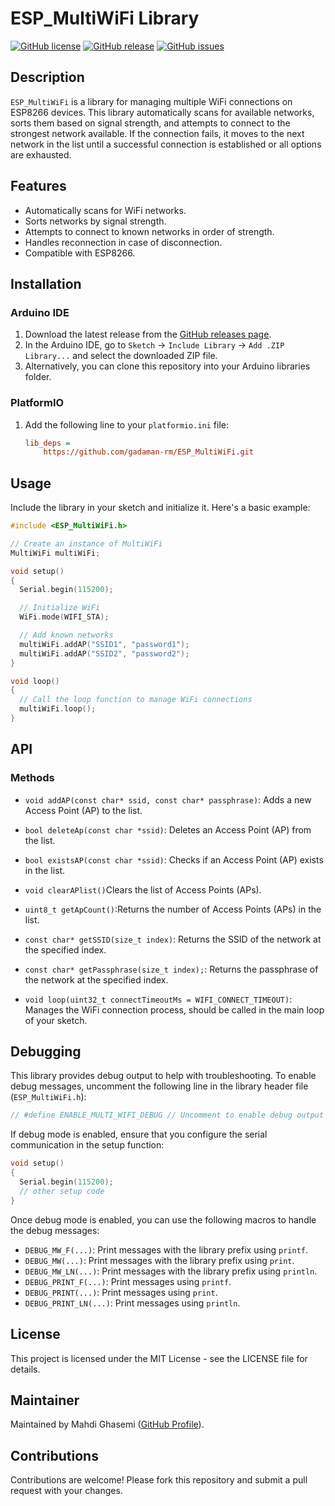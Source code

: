 # ESP_MultiWiFi Library

[![GitHub license](https://img.shields.io/github/license/gadaman-rm/ESP_MultiWiFi.svg)](https://github.com/gadaman-rm/ESP_MultiWiFi/blob/master/LICENSE)
[![GitHub release](https://img.shields.io/github/release/gadaman-rm/ESP_MultiWiFi.svg)](https://github.com/gadaman-rm/ESP_MultiWiFi/releases/)
[![GitHub issues](https://img.shields.io/github/issues/gadaman-rm/ESP_MultiWiFi.svg)](https://github.com/gadaman-rm/ESP_MultiWiFi/issues)

## Description

`ESP_MultiWiFi` is a library for managing multiple WiFi connections on ESP8266 devices. This library automatically scans for available networks, sorts them based on signal strength, and attempts to connect to the strongest network available. If the connection fails, it moves to the next network in the list until a successful connection is established or all options are exhausted.

## Features

- Automatically scans for WiFi networks.
- Sorts networks by signal strength.
- Attempts to connect to known networks in order of strength.
- Handles reconnection in case of disconnection.
- Compatible with ESP8266.

## Installation

### Arduino IDE

1. Download the latest release from the [GitHub releases page](https://github.com/gadaman-rm/ESP_MultiWiFi/releases).
2. In the Arduino IDE, go to `Sketch` -> `Include Library` -> `Add .ZIP Library...` and select the downloaded ZIP file.
3. Alternatively, you can clone this repository into your Arduino libraries folder.

### PlatformIO

1. Add the following line to your `platformio.ini` file:
    ```ini
    lib_deps =
        https://github.com/gadaman-rm/ESP_MultiWiFi.git
    ```

## Usage

Include the library in your sketch and initialize it. Here's a basic example:

```cpp
#include <ESP_MultiWiFi.h>

// Create an instance of MultiWiFi
MultiWiFi multiWiFi;

void setup()
{
  Serial.begin(115200);

  // Initialize WiFi
  WiFi.mode(WIFI_STA);

  // Add known networks
  multiWiFi.addAP("SSID1", "password1");
  multiWiFi.addAP("SSID2", "password2");
}

void loop()
{
  // Call the loop function to manage WiFi connections
  multiWiFi.loop();
}
```

## API
### Methods

- `void addAP(const char* ssid, const char* passphrase)`: Adds a new Access Point (AP) to the list.
- `bool deleteAp(const char *ssid)`: Deletes an Access Point (AP) from the list.
- `bool existsAP(const char *ssid)`: Checks if an Access Point (AP) exists in the list.
- `void clearAPlist()`Clears the list of Access Points (APs).

- `uint8_t getApCount()`:Returns the number of Access Points (APs) in the list.
- `const char* getSSID(size_t index)`: Returns the SSID of the network at the specified index.
- `const char* getPassphrase(size_t index);`: Returns the passphrase of the network at the specified index.

- `void loop(uint32_t connectTimeoutMs = WIFI_CONNECT_TIMEOUT)`: Manages the WiFi connection process, should be called in the main loop of your sketch.

## Debugging

This library provides debug output to help with troubleshooting. To enable debug messages, uncomment the following line in the library header file (`ESP_MultiWiFi.h`):

```cpp
// #define ENABLE_MULTI_WIFI_DEBUG // Uncomment to enable debug output
```
If debug mode is enabled, ensure that you configure the serial communication in the setup function:

```cpp
void setup()
{
  Serial.begin(115200);
  // other setup code
}

```
Once debug mode is enabled, you can use the following macros to handle the debug messages:

- `DEBUG_MW_F(...)`: Print messages with the library prefix using `printf`.
- `DEBUG_MW(...)`: Print messages with the library prefix using `print`.
- `DEBUG_MW_LN(...)`: Print messages with the library prefix using `println`.
- `DEBUG_PRINT_F(...)`: Print messages using `printf`.
- `DEBUG_PRINT(...)`: Print messages using `print`.
- `DEBUG_PRINT_LN(...)`: Print messages using `println`.

## License

This project is licensed under the MIT License - see the LICENSE file for details.

## Maintainer

Maintained by Mahdi Ghasemi ([GitHub Profile](https://github.com/giminotron5)).

## Contributions

Contributions are welcome! Please fork this repository and submit a pull request with your changes.
